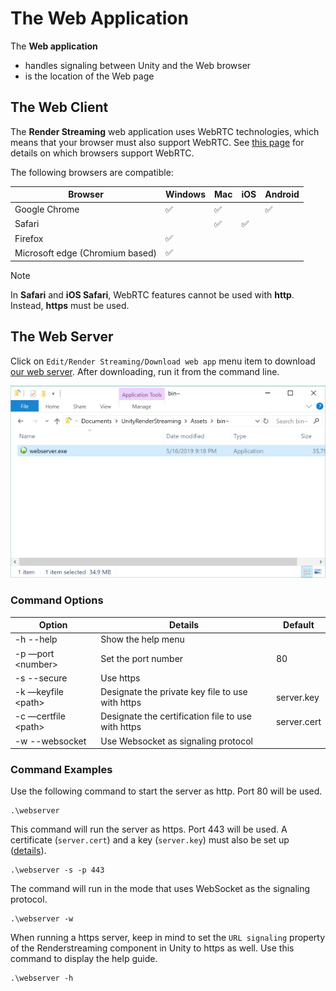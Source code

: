 # The Web Application

The **Web application** 

- handles signaling between Unity and the Web browser
- is the location of the Web page 

## The Web Client

The **Render Streaming** web application uses WebRTC technologies, which means that your browser must also support WebRTC. See [this page](https://caniuse.com/#search=webrtc) for details on which browsers support WebRTC.

The following browsers are compatible:

| Browser                           | Windows            | Mac                | iOS                | Android            |
| --------------------------------- | ------------------ | ------------------ | ------------------ | ------------------ |
| Google Chrome                     | :white_check_mark: | :white_check_mark: |                    | :white_check_mark: |
| Safari                            |                    | :white_check_mark: | :white_check_mark: |                    |
| Firefox                           | :white_check_mark: |                    |                    |                    |
| Microsoft edge (Chromium based)   | :white_check_mark: |                    |                    |                    |

> [!NOTE]
> In **Safari** and **iOS Safari**, WebRTC features cannot be used with **http**. Instead, **https** must be used.

## The Web Server

Click on `Edit/Render Streaming/Download web app` menu item to download [our web server](https://github.com/Unity-Technologies/UnityRenderStreaming/releases).
After downloading, run it from the command line.

![Launch webserver explorer](../images/launch_webserver_explorer.png)

### Command Options

| Option                | Details                                            | Default     |
| --------------------- | -------------------------------------------------- | ----------- |
| -h --help             | Show the help menu                                 |             |
| -p —port \<number\>   | Set the port number                                | 80          |
| -s --secure           | Use https                                          |             |
| -k —keyfile \<path\>  | Designate the private key file to use with https   | server.key  |
| -c —certfile \<path\> | Designate the certification file to use with https | server.cert |
| -w --websocket        | Use Websocket as signaling protocol                |             |

### Command Examples

Use the following command to start the server as http. Port 80 will be used.

```shell
.\webserver
```

This command will run the server as https. Port 443 will be used. A certificate (`server.cert`) and a key (`server.key`) must also be set up ([details](../en/https.md)).

```shell
.\webserver -s -p 443
```

The command will run in the mode that uses WebSocket as the signaling protocol.

```shell
.\webserver -w
```

When running a https server, keep in mind to set the `URL signaling` property of the Renderstreaming component in Unity to https as well.
Use this command to display the help guide. 

```shell
.\webserver -h
```
